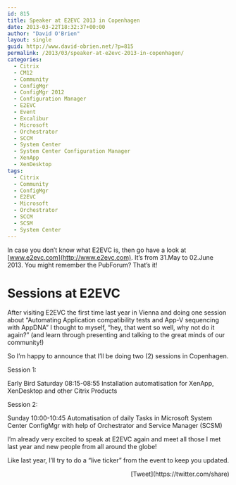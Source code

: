 ```yaml
---
id: 815
title: Speaker at E2EVC 2013 in Copenhagen
date: 2013-03-22T18:32:37+00:00
author: "David O'Brien"
layout: single
guid: http://www.david-obrien.net/?p=815
permalink: /2013/03/speaker-at-e2evc-2013-in-copenhagen/
categories:
  - Citrix
  - CM12
  - Community
  - ConfigMgr
  - ConfigMgr 2012
  - Configuration Manager
  - E2EVC
  - Event
  - Excalibur
  - Microsoft
  - Orchestrator
  - SCCM
  - System Center
  - System Center Configuration Manager
  - XenApp
  - XenDesktop
tags:
  - Citrix
  - Community
  - ConfigMgr
  - E2EVC
  - Microsoft
  - Orchestrator
  - SCCM
  - SCSM
  - System Center
---
```

In case you don’t know what E2EVC is, then go have a look at [www.e2evc.com](http://www.e2evc.com). It’s from 31.May to 02.June 2013. You might remember the PubForum? That’s it!

# Sessions at E2EVC

After visiting E2EVC the first time last year in Vienna and doing one session about “Automating Application compatibility tests and App-V sequencing with AppDNA” I thought to myself, “hey, that went so well, why not do it again?” (and learn through presenting and talking to the great minds of our community!)

So I’m happy to announce that I’ll be doing two (2) sessions in Copenhagen.

Session 1:
  
Early Bird Saturday 08:15-08:55 Installation automatisation for XenApp, XenDesktop and other Citrix Products

Session 2:
  
Sunday 10:00-10:45 Automatisation of daily Tasks in Microsoft System Center ConfigMgr with help of Orchestrator and Service Manager (SCSM)

I’m already very excited to speak at E2EVC again and meet all those I met last year and new people from all around the globe!

Like last year, I’ll try to do a “live ticker” from the event to keep you updated. 

<div style="float: right; margin-left: 10px;">
  [Tweet](https://twitter.com/share)
</div>

